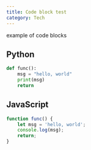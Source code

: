 ```yaml
---
title: Code block test
category: Tech
---
```


example of code blocks

<!--more-->
## Python

```python
def func():
    msg = "hello, world"
    print(msg)
    return
```

## JavaScript

```js
function func() {
    let msg = 'hello, world';
    console.log(msg);
    return;
}
```
